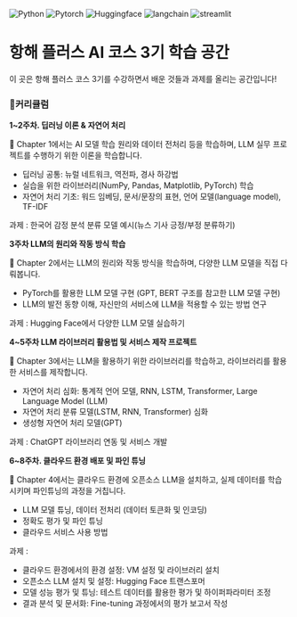 
![Python](https://img.shields.io/badge/python-3670A0?style=for-the-badge&logo=python&logoColor=ffdd54)
![Pytorch](https://img.shields.io/badge/pytorch-EE4C2C?style=for-the-badge&logo=pytorch&logoColor=white)
![Huggingface](https://img.shields.io/badge/huggingface-FFD21E?style=for-the-badge&logo=huggingface&logoColor=black)
![langchain](https://img.shields.io/badge/langchain-1C3C3C?style=for-the-badge&logo=langchain&logoColor=white)
![streamlit](https://img.shields.io/badge/streamlit-FF4B4B?style=for-the-badge&logo=langchain&logoColor=white)



# 항해 플러스 AI 코스 3기 학습 공간

이 곳은 항해 플러스 코스 3기를 수강하면서 배운 것들과 과제를 올리는 공간입니다!

### 🌼커리큘럼

**1~2주차. 딥러닝 이론 & 자연어 처리**
<aside>
🚀 Chapter 1에서는 AI 모델 학습 원리와 데이터 전처리 등을 학습하며, LLM 실무 프로젝트를 수행하기 위한 이론을 학습합니다.

- 딥러닝 공통: 뉴럴 네트워크, 역전파, 경사 하강법
- 실습을 위한 라이브러리(NumPy, Pandas, Matplotlib, PyTorch) 학습
- 자연어 처리 기초: 워드 임베딩, 문서/문장의 표현, 언어 모델(language model), TF-IDF

과제 : 한국어 감정 분석 분류 모델 예시(뉴스 기사 긍정/부정 분류하기)

</aside>


**3주차 LLM의 원리와 작동 방식 학습**
<aside>
🚀 Chapter 2에서는 LLM의 원리와 작동 방식을 학습하며, 다양한 LLM 모델을 직접 다뤄봅니다.

- PyTorch를 활용한 LLM 모델 구현 (GPT, BERT 구조를 참고한 LLM 모델 구현)
- LLM의 발전 동향 이해, 자신만의 서비스에 LLM을 적용할 수 있는 방법 연구

과제 : Hugging Face에서 다양한 LLM 모델 실습하기

</aside>


**4~5주차 LLM 라이브러리 활용법 및 서비스 제작 프로젝트**
<aside>
🚀 Chapter 3에서는 LLM을 활용하기 위한 라이브러리를 학습하고, 라이브러리를 활용한 서비스를 제작합니다.

- 자연어 처리 심화: 통계적 언어 모델, RNN, LSTM, Transformer, Large Language Model (LLM)
- 자연어 처리 분류 모델(LSTM, RNN, Transformer) 심화
- 생성형 자연어 처리 모델(GPT)

과제 : ChatGPT 라이브러리 연동 및 서비스 개발

</aside>


**6~8주차. 클라우드 환경 배포 및 파인 튜닝**
<aside>
🚀 Chapter 4에서는 클라우드 환경에 오픈소스 LLM을 설치하고, 실제 데이터를 학습 시키며 파인튜닝의 과정을 거칩니다.

- LLM 모델 튜닝, 데이터 전처리 (데이터 토큰화 및 인코딩)
- 정확도 평가 및 파인 튜닝
- 클라우드 서비스 사용 방법

과제 :

- 클라우드 환경에서의 환경 설정: VM 설정 및 라이브러리 설치
- 오픈소스 LLM 설치 및 설정: Hugging Face 트랜스포머
- 모델 성능 평가 및 튜닝: 테스트 데이터를 활용한 평가 및 하이퍼파라미터 조정
- 결과 분석 및 문서화: Fine-tuning 과정에서의 평가 보고서 작성
</aside>
